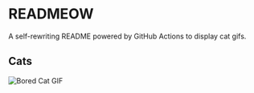 # READMEOW

A self-rewriting README powered by GitHub Actions to display cat gifs.

## Cats

![Bored Cat GIF](https://media1.giphy.com/media/mlvseq9yvZhba/200.gif?cid=9acd02dam3334ta3uq0lwa3q91m4flswu83hrcgeorp37s1r&ep=v1_gifs_search&rid=200.gif&ct=g)
